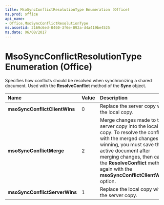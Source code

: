 ```yaml
---
title: MsoSyncConflictResolutionType Enumeration (Office)
ms.prod: office
api_name:
- Office.MsoSyncConflictResolutionType
ms.assetid: 2169c6ed-0460-3f6e-092a-d4a419be4525
ms.date: 06/08/2017
---
```



# MsoSyncConflictResolutionType Enumeration (Office)

Specifies how conflicts should be resolved when synchronizing a shared document. Used with the  **ResolveConflict** method of the **Sync** object.



|Name|Value|Description|
|:-----|:-----|:-----|
|**msoSyncConflictClientWins**|0|Replace the server copy with the local copy.|
|**msoSyncConflictMerge**|2|Merge changes made to the server copy into the local copy. To resolve the conflict with the merged changes winning, you must save the active document after merging changes, then call the  **ResolveConflict** method again with the **msoSyncConflictClientWins** option.|
|**msoSyncConflictServerWins**|1|Replace the local copy with the server copy.|

